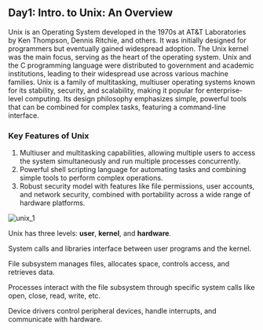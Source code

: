 ## Day1: Intro. to Unix: An Overview

Unix is an Operating System developed in the 1970s at AT&T Laboratories by Ken Thompson, Dennis Ritchie, and others. It was initially designed for programmers but eventually gained widespread adoption. The Unix kernel was the main focus, serving as the heart of the operating system. Unix and the C programming language were distributed to government and academic institutions, leading to their widespread use across various machine families. Unix is a family of multitasking, multiuser operating systems known for its stability, security, and scalability, making it popular for enterprise-level computing. Its design philosophy emphasizes simple, powerful tools that can be combined for complex tasks, featuring a command-line interface.

### Key Features of Unix

1. Multiuser and multitasking capabilities, allowing multiple users to access the system simultaneously and run multiple processes concurrently.
2. Powerful shell scripting language for automating tasks and combining simple tools to perform complex operations.
3. Robust security model with features like file permissions, user accounts, and network security, combined with portability across a wide range of hardware platforms.


![unix_1](https://github.com/FaakhirIqbal/linux-commands-shell-scripting/assets/12996201/b237e786-d12b-4c42-ac13-b1b47553b2b5)


Unix has three levels: **user**, **kernel**, and **hardware**.

System calls and libraries interface between user programs and the kernel.

File subsystem manages files, allocates space, controls access, and retrieves data.

Processes interact with the file subsystem through specific system calls like open, close, read, write, etc.

Device drivers control peripheral devices, handle interrupts, and communicate with hardware.

